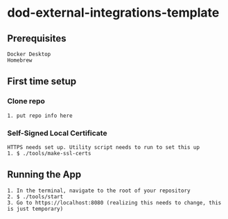 # dod-external-integrations-template

## Prerequisites

```
Docker Desktop
Homebrew
```

## First time setup

### Clone repo

```
1. put repo info here
```

### Self-Signed Local Certificate

```
HTTPS needs set up. Utility script needs to run to set this up
1. $ ./tools/make-ssl-certs
```

## Running the App

```
1. In the terminal, navigate to the root of your repository
2. $ ./tools/start
3. Go to https://localhost:8080 (realizing this needs to change, this is just temporary)
```
